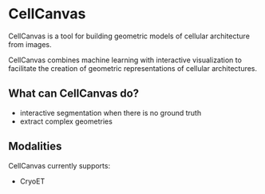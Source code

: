# CellCanvas

CellCanvas is a tool for building geometric models of cellular
architecture from images.

CellCanvas combines machine learning with interactive visualization to
facilitate the creation of geometric representations of cellular architectures.

## What can CellCanvas do?

- interactive segmentation when there is no ground truth
- extract complex geometries

## Modalities

CellCanvas currently supports:

- CryoET


